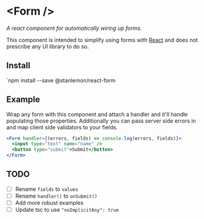 
# &lt;Form /&gt;

_A react component for automatically wiring up forms._

This component is intended to simplify using forms with [React](https://reactjs.org) and does not prescribe any UI library to do so.

## Install

`npm install --save @stanlemon/react-form

## Example

Wrap any form with this component and attach a handler and it'll handle populating those properties. Additionally you can pass server side errors in and map client side validators to your fields.

```jsx
<Form handler={(errors, fields) => console.log(errors, fields)}>
  <input type="text" name="name" />
  <button type="submit">Submit</button>
</Form>
```

## TODO

- [ ] Rename `fields` to `values`
- [ ] Rename `handler()` to `onSubmit()`
- [ ] Add more robust examples
- [ ] Update tsc to use `"noImplicitAny": true `
